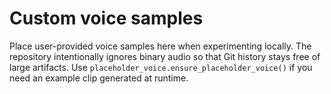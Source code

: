 # Custom voice samples

Place user-provided voice samples here when experimenting locally. The
repository intentionally ignores binary audio so that Git history stays free of
large artifacts. Use `placeholder_voice.ensure_placeholder_voice()` if you need
an example clip generated at runtime.
